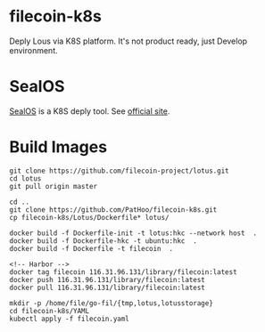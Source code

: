 # filecoin-k8s
Deply Lous via K8S platform. It's not product ready, just Develop environment.

# SealOS
[SealOS](https://github.com/fanux/sealos) is a K8S deply tool. See [official site](https://sealyun.com).

# Build Images
```
git clone https://github.com/filecoin-project/lotus.git
cd lotus
git pull origin master

cd ..
git clone https://github.com/PatHoo/filecoin-k8s.git
cp filecoin-k8s/Lotus/Dockerfile* lotus/

docker build -f Dockerfile-init -t lotus:hkc --network host  .
docker build -f Dockerfile-hkc -t ubuntu:hkc  .
docker build -f Dockerfile -t filecoin  .

<!-- Harbor -->
docker tag filecoin 116.31.96.131/library/filecoin:latest
docker push 116.31.96.131/library/filecoin:latest
docker pull 116.31.96.131/library/filecoin:latest

mkdir -p /home/file/go-fil/{tmp,lotus,lotusstorage}
cd filecoin-k8s/YAML
kubectl apply -f filecoin.yaml
```

